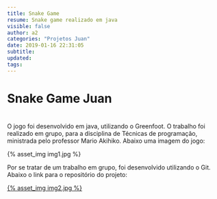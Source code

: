 ```yaml
---
title: Snake Game
resume: Snake game realizado em java
visible: false
author: a2
categories: "Projetos Juan"
date: 2019-01-16 22:31:05
subtitle:
updated:
tags:
---
```

# Snake Game Juan <h1>

O jogo foi desenvolvido em java, utilizando o Greenfoot. O trabalho foi realizado em grupo, para a disciplina de Técnicas de programação, ministrada pelo professor Mario Akihiko. Abaixo uma imagem do jogo:

{% asset_img img1.jpg %}

Por se tratar de um trabalho em grupo, foi desenvolvido utilizando o Git. Abaixo o link para o repositório do projeto:

[{% asset_img img2.jpg %}](http://trab.dc.unifil.br/gitlab/rbsequiguti/snake-game.git)
